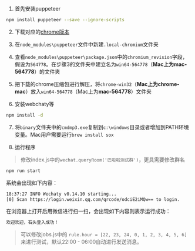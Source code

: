1. 首先安装puppeteer

```bash
npm install puppeteer --save --ignore-scripts
```
2. 下载对应的[chrome版本](https://download-chromium.appspot.com/)

3. 在`node_modules\puppeteer`文件中新建`.local-chromium`文件夹

4. 查看`node_modules\puppeteer\package.json`中的`chromium_revision`字段，假设为`564778`。在步骤3的文件夹中建立名为`win64-564778`（**Mac上为mac-564778**）的文件夹

5. 把下载的chrome压缩包进行解压，将`chrome-win32`（**Mac上为chrome-mac**）放入`win64-564778`（Mac上为**mac-564778**）文件夹

6. 安装webchaty等
```bash
npm install -d
```

7. 将`binary`文件夹中的`cmdmp3.exe`复制到`c:\windows`目录或者增加到PATH环境变量。Mac用户需要运行`brew install sox`


8. 运行程序
> 修改index.js中的`wechat.queryRoom('巴啦啦测试群')`，更具需要修改群名

```bash
npm run start
```
系统会出现如下内容：

```bash
18:37:27 INFO Wechaty v0.14.10 starting...
[0] Scan https://login.weixin.qq.com/qrcode/odciE2iMQw== to login.

```
在浏览器上打开后用微信进行扫一扫，会出现如下内容则表示运行成功：
```bash
欢迎欢迎，石头登入成功！
```

> 可以修改jobs.js中的 `rule.hour = [22, 23, 24, 0, 1, 2, 3, 4, 5, 6]`来进行测试，默认22:00 - 06:00自动进行发送消息。